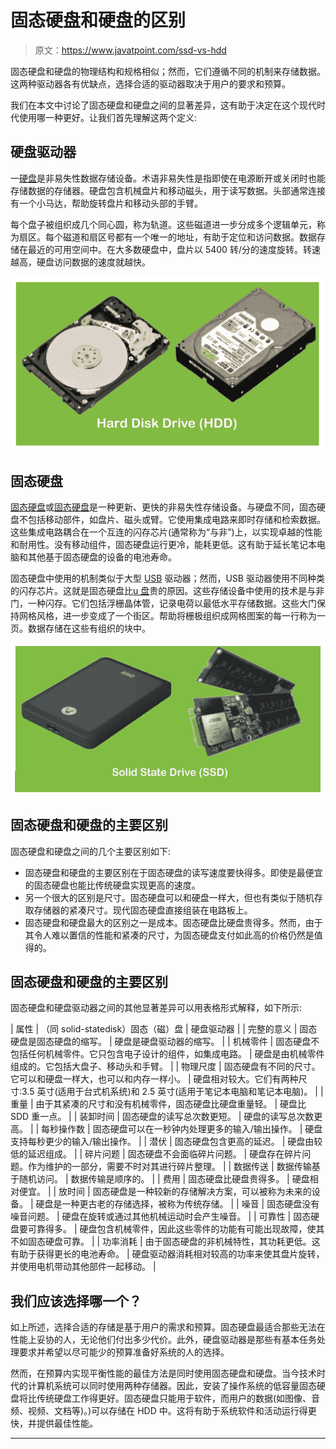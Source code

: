 # 固态硬盘和硬盘的区别

> 原文：<https://www.javatpoint.com/ssd-vs-hdd>

固态硬盘和硬盘的物理结构和规格相似；然而，它们遵循不同的机制来存储数据。这两种驱动器各有优缺点，选择合适的驱动器取决于用户的要求和预算。

我们在本文中讨论了固态硬盘和硬盘之间的显著差异，这有助于决定在这个现代时代使用哪一种更好。让我们首先理解这两个定义:

## 硬盘驱动器

一[硬盘](https://www.javatpoint.com/hdd)是非易失性数据存储设备。术语非易失性是指即使在电源断开或关闭时也能存储数据的存储器。硬盘包含机械盘片和移动磁头，用于读写数据。头部通常连接有一个小马达，帮助旋转盘片和移动头部的手臂。

每个盘子被组织成几个同心圆，称为轨道。这些磁道进一步分成多个逻辑单元，称为扇区。每个磁道和扇区号都有一个唯一的地址，有助于定位和访问数据。数据存储在最近的可用空间中。在大多数硬盘中，盘片以 5400 转/分的速度旋转。转速越高，硬盘访问数据的速度就越快。

![SSD vs HDD](img/c1fc92de866795007fcb5c708f209632.png)

## 固态硬盘

[固态硬盘](https://www.javatpoint.com/ssd-full-form)或[固态硬盘](https://www.javatpoint.com/ssd)是一种更新、更快的非易失性存储设备。与硬盘不同，固态硬盘不包括移动部件，如盘片、磁头或臂。它使用集成电路来即时存储和检索数据。这些集成电路耦合在一个互连的闪存芯片(通常称为“与非”)上，以实现卓越的性能和耐用性。没有移动组件，固态硬盘运行更冷，能耗更低。这有助于延长笔记本电脑和其他基于固态硬盘的设备的电池寿命。

固态硬盘中使用的机制类似于大型 [USB](https://www.javatpoint.com/usb-full-form) 驱动器；然而，USB 驱动器使用不同种类的闪存芯片。这就是固态硬盘比[u 盘](https://www.javatpoint.com/usb-flash-drive)贵的原因。这些存储设备中使用的技术是与非门，一种闪存。它们包括浮栅晶体管，记录电荷以最低水平存储数据。这些大门保持网格风格，进一步变成了一个街区。帮助将栅极组织成网格图案的每一行称为一页。数据存储在这些有组织的块中。

![SSD vs HDD](img/9602b0e74e061817fd21ca20aa91bcc7.png)

## 固态硬盘和硬盘的主要区别

固态硬盘和硬盘之间的几个主要区别如下:

*   固态硬盘和硬盘的主要区别在于固态硬盘的读写速度要快得多。即使是最便宜的固态硬盘也能比传统硬盘实现更高的速度。
*   另一个很大的区别是尺寸。固态硬盘可以和硬盘一样大，但也有类似于随机存取存储器的紧凑尺寸。现代固态硬盘直接组装在电路板上。
*   固态硬盘和硬盘最大的区别之一是成本。固态硬盘比硬盘贵得多。然而，由于其令人难以置信的性能和紧凑的尺寸，为固态硬盘支付如此高的价格仍然是值得的。

## 固态硬盘和硬盘的主要区别

固态硬盘和硬盘驱动器之间的其他显著差异可以用表格形式解释，如下所示:

| 属性 | （同 solid-statedisk）固态（磁）盘 | 硬盘驱动器 |
| 完整的意义 | 固态硬盘是固态硬盘的缩写。 | 硬盘是硬盘驱动器的缩写。 |
| 机械零件 | 固态硬盘不包括任何机械零件。它只包含电子设计的组件，如集成电路。 | 硬盘是由机械零件组成的。它包括大盘子、移动头和手臂。 |
| 物理尺度 | 固态硬盘有不同的尺寸。它可以和硬盘一样大，也可以和内存一样小。 | 硬盘相对较大。它们有两种尺寸:3.5 英寸(适用于台式机系统)和 2.5 英寸(适用于笔记本电脑和笔记本电脑)。 |
| 重量 | 由于其紧凑的尺寸和没有机械零件，固态硬盘比硬盘重量轻。 | 硬盘比 SDD 重一点。 |
| 装卸时间 | 固态硬盘的读写总次数更短。 | 硬盘的读写总次数更高。 |
| 每秒操作数 | 固态硬盘可以在一秒钟内处理更多的输入/输出操作。 | 硬盘支持每秒更少的输入/输出操作。 |
| 潜伏 | 固态硬盘包含更高的延迟。 | 硬盘由较低的延迟组成。 |
| 碎片问题 | 固态硬盘不会面临碎片问题。 | 硬盘存在碎片问题。作为维护的一部分，需要不时对其进行碎片整理。 |
| 数据传送 | 数据传输基于随机访问。 | 数据传输是顺序的。 |
| 费用 | 固态硬盘比硬盘贵得多。 | 硬盘相对便宜。 |
| 放时间 | 固态硬盘是一种较新的存储解决方案，可以被称为未来的设备。 | 硬盘是一种更古老的存储选择，被称为传统存储。 |
| 噪音 | 固态硬盘没有噪音问题。 | 硬盘在旋转或通过其他机械运动时会产生噪音。 |
| 可靠性 | 固态硬盘要可靠得多。 | 硬盘包含机械零件，因此这些零件的功能有可能出现故障，使其不如固态硬盘可靠。 |
| 功率消耗 | 由于固态硬盘的非机械特性，其功耗更低。这有助于获得更长的电池寿命。 | 硬盘驱动器消耗相对较高的功率来使其盘片旋转，并使用电机带动其他部件一起移动。 |

## 我们应该选择哪一个？

如上所述，选择合适的存储是基于用户的需求和预算。固态硬盘最适合那些无法在性能上妥协的人，无论他们付出多少代价。此外，硬盘驱动器是那些有基本任务处理要求并希望以尽可能少的预算准备好系统的人的选择。

然而，在预算内实现平衡性能的最佳方法是同时使用固态硬盘和硬盘。当今技术时代的计算机系统可以同时使用两种存储器。因此，安装了操作系统的低容量固态硬盘将比传统硬盘工作得更好。固态硬盘只能用于软件，而用户的数据(如图像、音频、视频、文档等)。)可以存储在 HDD 中。这将有助于系统软件和活动运行得更快，并提供最佳性能。

* * *